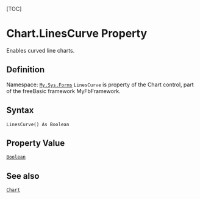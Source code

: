 [TOC]
# Chart.LinesCurve Property
Enables curved line charts.
## Definition
Namespace: [`My.Sys.Forms`](My.Sys.Forms.md)
`LinesCurve` is property of the Chart control, part of the freeBasic framework MyFbFramework.
## Syntax
```freeBasic
LinesCurve() As Boolean
```
## Property Value
[`Boolean`]("https://www.freebasic.net/wiki/KeyPgBoolean")
## See also
[`Chart`](Chart.md)
